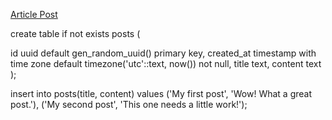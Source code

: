 

[Article Post](https://supabase.com/blog/fetching-and-caching-supabase-data-in-next-js-server-components)

create table if not exists posts (

  id uuid default gen_random_uuid() primary key,
  created_at timestamp with time zone default timezone('utc'::text, now()) not null,
  title text,
  content text
);

insert into posts(title, content)
values
  ('My first post', 'Wow! What a great post.'),
  ('My second post', 'This one needs a little work!');
